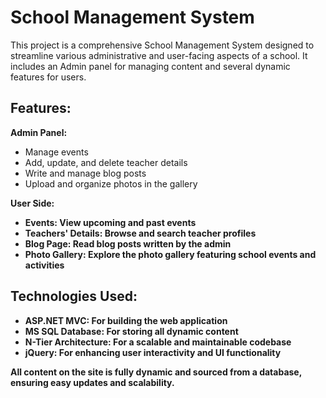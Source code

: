 <h1>School Management System</h1>
<p>This project is a comprehensive School Management System designed to streamline various administrative and user-facing aspects of a school. It includes an Admin panel for managing content and several dynamic features for users.</p>

<h2>Features:</h2>

<b>Admin Panel:</b>
<ul>
<li>Manage events</li>
<li>Add, update, and delete teacher details</li>
<li>Write and manage blog posts</li>
<li>Upload and organize photos in the gallery</li>
</ul>

<b>User Side:<b>
<ul>
<li>Events: View upcoming and past events</li>
<li><b>Teachers' Details:<b> Browse and search teacher profiles</li>
<li><b>Blog Page:<b> Read blog posts written by the admin</li>
<li><b>Photo Gallery:<b> Explore the photo gallery featuring school events and activities</li>
</ul>

<h2>Technologies Used:</h2>
<ul>
<li><b>ASP.NET MVC:<b> For building the web application</li>
<li><b>MS SQL Database:<b> For storing all dynamic content</li>
<li><b>N-Tier Architecture:<b> For a scalable and maintainable codebase</li>
<li><b>jQuery:<b> For enhancing user interactivity and UI functionality</li>
</ul>
All content on the site is fully dynamic and sourced from a database, ensuring easy updates and scalability.
